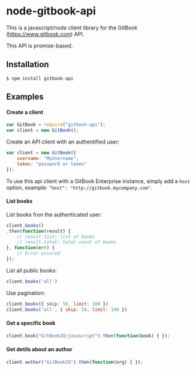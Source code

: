 node-gitbook-api
==========

This is a javascript/node client library for the GitBook (https://www.gitbook.com) API.

This API is promise-based.

## Installation

```
$ npm install gitbook-api
```

## Examples

#### Create a client

```js
var GitBook = require("gitbook-api");
var client = new GitBook();
```

Create an API client with an authentified user:

```js
var client = new GitBook({
    username: "MyUsername",
    token: "password or token"
});
```

To use this api client with a GitBook Enterprise instance, simply add a `host` option, example: `"host": "http://gitbook.mycompany.com"`.

#### List books

List books fron the authenticated user:

```js
client.books()
.then(function(result) {
    // result.list: list of books
    // result.total: total count of books
}, function(err) {
    // Error occured
});
```

List all public books:


```js
client.books('all')
```

Use pagination:

```js
client.books({ skip: 50, limit: 100 })
client.books('all', { skip: 50, limit: 100 })
```

#### Get a specific book

```js
client.book("GitBookIO/javascript").then(function(book) { });
```

#### Get detils about an author

```js
client.author("GitBookIO").then(function(org) { });
```

